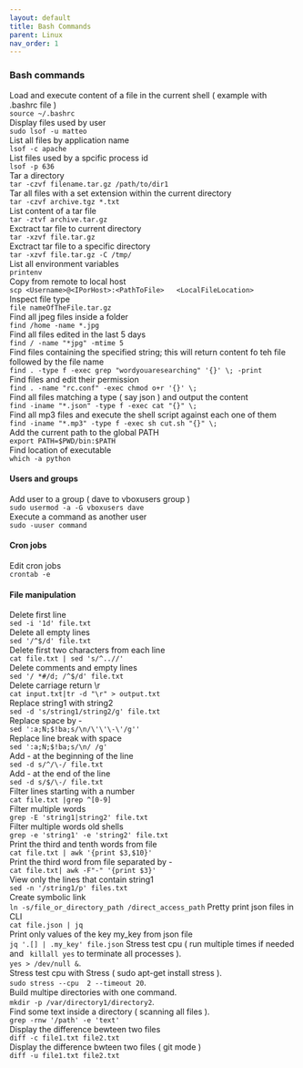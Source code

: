 ```yaml
---
layout: default
title: Bash Commands
parent: Linux
nav_order: 1
---
```

### Bash commands

Load and execute content of a file in the current shell ( example with .bashrc file )    
```source ~/.bashrc```   
Display files used by user   
```sudo lsof -u matteo```   
List all files by application name  
```lsof -c apache```    
List files used by a spcific process id   
```lsof -p 636```   
Tar a directory   
```tar -czvf filename.tar.gz /path/to/dir1```    
Tar all files with a set extension within the current directory   
```tar -czvf archive.tgz *.txt```   
List content of a tar file   
```tar -ztvf archive.tar.gz```   
Exctract tar file to current directory   
```tar -xzvf file.tar.gz```   
Exctract tar file to a specific directory      
```tar -xzvf file.tar.gz -C /tmp/```   
List all environment variables   
```printenv```   
Copy from remote to local host   
```scp <Username>@<IPorHost>:<PathToFile>   <LocalFileLocation>```   
Inspect file type   
```file nameOfTheFile.tar.gz```    
Find all jpeg files inside a folder   
```find /home -name *.jpg```    
Find all files edited in the last 5 days    
```find / -name "*jpg" -mtime 5```    
Find files containing the specified string; this will return content fo teh file followed by the file name    
```find . -type f -exec grep "wordyouaresearching" '{}' \; -print```   
Find files and edit their permission    
```find . -name "rc.conf" -exec chmod o+r '{}' \;```    
Find all files matching a type ( say json ) and output the content    
```find -iname "*.json" -type f -exec cat "{}" \;```    
Find all mp3 files and execute the shell script against each one of them    
```find -iname "*.mp3" -type f -exec sh cut.sh "{}" \;```     
Add the current path to the global PATH       
```export PATH=$PWD/bin:$PATH```    
Find location of executable    
```which -a python```   
#### Users and groups    
Add user to a group ( dave to vboxusers group )     
```sudo usermod -a -G vboxusers dave```    
Execute a command as another user    
```sudo -uuser command```    
#### Cron jobs    
Edit cron jobs    
```crontab -e```  
#### File manipulation       
Delete first line    
```sed -i '1d' file.txt```     
Delete all empty lines    
```sed '/^$/d' file.txt```    
Delete first two characters from each line    
```cat file.txt | sed 's/^..//'```    
Delete comments and empty lines    
```sed '/ *#/d; /^$/d' file.txt```    
Delete carriage return \r    
```cat input.txt|tr -d "\r" > output.txt```    
Replace string1 with string2    
```sed -d 's/string1/string2/g' file.txt```    
Replace space by -     
```sed ':a;N;$!ba;s/\n/\'\'\-\'/g''```    
Replace line break with space    
```sed ':a;N;$!ba;s/\n/ /g'```    
Add - at the beginning of the line    
```sed -d s/^/\-/ file.txt```     
Add - at the end of the line    
```sed -d s/$/\-/ file.txt```    
Filter lines starting with a number    
```cat file.txt |grep ^[0-9]```    
Filter multiple words    
```grep -E 'string1|string2' file.txt```    
Filter multiple words old shells    
```grep -e 'string1' -e 'string2' file.txt```    
Print the third and tenth words from file    
```cat file.txt | awk '{print $3,$10}'```    
Print the third word from file separated by -     
```cat file.txt| awk -F"-" '{print $3}'```    
View only the lines that contain string1    
```sed -n '/string1/p' files.txt```    
Create symbolic link    
```ln -s/file_or_directory_path /direct_access_path```
Pretty print json files in CLI    
```cat file.json | jq```    
Print only values of the key my_key from json file    
```jq '.[] | .my_key' file.json```
Stress test cpu ( run multiple times if needed and ` killall yes` to terminate all processes ).   
```yes > /dev/null &```.  
Stress test cpu with Stress ( sudo apt-get install stress ).  
```sudo stress --cpu  2 --timeout 20```.  
Build multipe directories with one command.  
```mkdir -p /var/directory1/directory2```.  
Find some text inside a directory ( scanning all files ).   
```grep -rnw '/path' -e 'text' ```   
Display the difference bewteen two files    
```diff -c file1.txt file2.txt```   
Display the difference bwteen two files ( git mode )    
```diff -u file1.txt file2.txt```     

 





